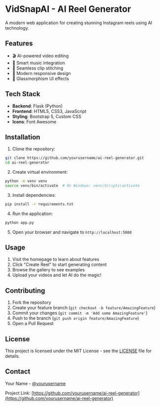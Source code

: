 # VidSnapAI - AI Reel Generator

A modern web application for creating stunning Instagram reels using AI technology.

## Features

- 🎬 AI-powered video editing
- 🎵 Smart music integration
- 🔗 Seamless clip stitching
- 📱 Modern responsive design
- 🎨 Glassmorphism UI effects

## Tech Stack

- **Backend**: Flask (Python)
- **Frontend**: HTML5, CSS3, JavaScript
- **Styling**: Bootstrap 5, Custom CSS
- **Icons**: Font Awesome

## Installation

1. Clone the repository:
```bash
git clone https://github.com/yourusername/ai-reel-generator.git
cd ai-reel-generator
```

2. Create virtual environment:
```bash
python -m venv venv
source venv/bin/activate  # On Windows: venv\Scripts\activate
```

3. Install dependencies:
```bash
pip install -r requirements.txt
```

4. Run the application:
```bash
python app.py
```

5. Open your browser and navigate to `http://localhost:5000`

## Usage

1. Visit the homepage to learn about features
2. Click "Create Reel" to start generating content
3. Browse the gallery to see examples
4. Upload your videos and let AI do the magic!

## Contributing

1. Fork the repository
2. Create your feature branch (`git checkout -b feature/AmazingFeature`)
3. Commit your changes (`git commit -m 'Add some AmazingFeature'`)
4. Push to the branch (`git push origin feature/AmazingFeature`)
5. Open a Pull Request

## License

This project is licensed under the MIT License - see the [LICENSE](LICENSE) file for details.

## Contact

Your Name - [@yourusername](https://twitter.com/yourusername)

Project Link: [https://github.com/yourusername/ai-reel-generator](https://github.com/yourusername/ai-reel-generator)